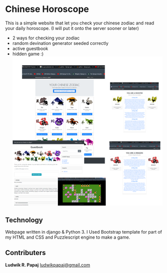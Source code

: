 # Chinese Horoscope
This is a simple website that let you check your chinese zodiac and read your daily horoscope.
(I will put it onto the server sooner or later)
* 2 ways for checking your zodiac
* random devination generator seeded correctly
* active guestbook
* hidden game :)
![GitHub Logo](Zodiacscreenshot.png)

## Technology
Webpage written in django & Python 3. 
I Used Bootstrap template for part of my HTML and CSS and Puzzlescript engine to make a game.

## Contributers
**Ludwik R. Papaj** <ludwikpapaj@gmail.com>
